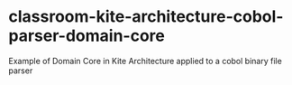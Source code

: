 # classroom-kite-architecture-cobol-parser-domain-core
Example of Domain Core in Kite Architecture applied to a cobol binary file parser
